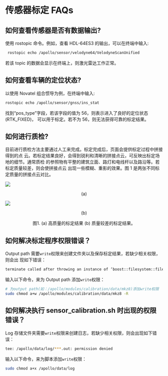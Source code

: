 # 传感器标定 FAQs

## 如何查看传感器是否有数据输出?

使用 rostopic 命令。例如，查看 HDL-64ES3 的输出，可以在终端中输入:

```bash
 rostopic echo /apollo/sensor/velodyne64/VelodyneScanUnified
```

若该 topic 的数据会显示在终端上，则激光雷达工作正常。

## 如何查看车辆的定位状态?

以使用 Novatel 组合惯导为例，在终端中输入:

```bash
rostopic echo /apollo/sensor/gnss/ins_stat
```

找到“pos_type”字段，若该字段的值为 56，则表示进入了良好的定位状态 (RTK_FIXED)，
可以用于标定。若不为 56，则无法获得可靠的标定结果。

## 如何进行质检?

目前进行质检方法主要通过人工来完成。标定完成后，页面会提供标定过程中拼接得到的点
云。若标定结果良好，会得到锐利和清晰的拼接点云，可反映出标定场地的细节。通常质检
的参照物有平整的建筑立面、路灯和电线杆以及路沿等。若标定质量较差，则会使拼接点云
出现一些模糊、重影的效果。图 1 是两张不同标定质量的拼接点云对比。

![](https://github.com/ApolloAuto/apollo/blob/r7.0.0/docs/quickstart/images/calibration/lidar_calibration/good_calib.png)

<p align="center">
(a)
</p>

![](https://github.com/ApolloAuto/apollo/blob/r7.0.0/docs/quickstart/images/calibration/lidar_calibration/poor_calib.png)

<p align="center">
(b)
</p>

<p align="center">
图1. (a) 高质量的标定结果 (b) 质量较差的标定结果。
</p>

## 如何解决标定程序权限错误？

Output path 需要`write`权限来创建文件夹以及保存标定结果，若缺少相关权限，则会出
现如下错误：

```bash
terminate called after throwing an instance of ‘boost::filesystem::filesystem_error’ what(): boost::filesystem::create_directories: permission denied: "***"
```

输入以下命令，来为 Output path 添加`write`权限：

```bash
# 为output path(如：/apollo/modules/calibration/data/mkz8)添加write权限
sudo chmod a+w /apollo/modules/calibration/data/mkz8 -R
```

## 如何解决执行 sensor_calibration.sh 时出现的权限错误？

Log 存储文件夹需要`write`权限来创建日志，若缺少相关权限，则会出现如下错误：

```bash
tee: /apollo/data/log/***.out: permission denied
```

输入以下命令，来为脚本添加`write`权限：

```bash
sudo chmod a+x /apollo/data/log
```
